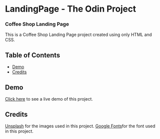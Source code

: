 # LandingPage - The Odin Project
### Coffee Shop Landing Page<br>

This is a Coffee Shop Landing Page project created using only HTML and CSS.

## Table of Contents

- [Demo](#demo)
- [Credits](#credits)

## Demo

[Click here](https://landing-page-the-odin-project.vercel.app/) to see a live demo of this project.

## Credits
[Unsplash](https://unsplash.com/) for the images used in this project.
[Google Fonts](https://fonts.google.com/)for the font used in this project.
